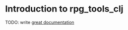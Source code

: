 # Introduction to rpg_tools_clj

TODO: write [great documentation](http://jacobian.org/writing/what-to-write/)
